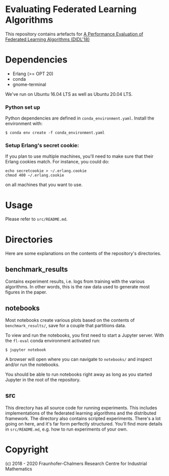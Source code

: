 # Evaluating Federated Learning Algorithms

This repository contains artefacts for [A Performance Evaluation of Federated Learning Algorithms (DIDL'18)](https://dl.acm.org/doi/10.1145/3286490.3286559)

# Dependencies

* Erlang (>= OPT 20)
* conda
* gnome-terminal

We've run on Ubuntu 16.04 LTS as well as Ubuntu 20.04 LTS.

### Python set up
Python dependencies are defined in `conda_environment.yaml`.
Install the environment with:

```
$ conda env create -f conda_environment.yaml
```

### Setup Erlang's secret cookie:
If you plan to use multiple machines, you'll need to make sure that their Erlang cookies match.
For instance, you could do:
```
echo secretcookie > ~/.erlang.cookie
chmod 400 ~/.erlang.cookie
```
on all machines that you want to use.

# Usage

Please refer to `src/README.md`.

# Directories

Here are some explanations on the contents of the repository's directories.

## benchmark_results

Contains experiment results, i.e. logs from training with the various algorithms.
In other words, this is the raw data used to generate most figures in the paper.

## notebooks

Most notebooks create various plots based on the contents of `benchmark_results/`, save for a couple that partitions data.

To view and run the notebooks, you first need to start a Jupyter server.
With the `fl-eval` conda environment activated run:
```
$ jupyter notebook
```
A browser will open where you can navigate to `notebooks/` and inspect and/or run the notebooks.

You should be able to run notebooks right away as long as you started Jupyter in the root of the repository.

## src

This directory has all source code for running experiments.
This includes implementations of the federated learning algorithms and the distributed framework.
The directory also contains scripted experiments.
There's a lot going on here, and it's far form perfectly structured.
You'll find more details in `src/README.md`, e.g. how to run experiments of your own.

# Copyright

(c) 2018 - 2020 Fraunhofer-Chalmers Research Centre for Industrial Mathematics